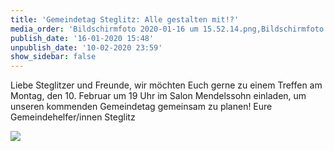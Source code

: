 ```yaml
---
title: 'Gemeindetag Steglitz: Alle gestalten mit!?'
media_order: 'Bildschirmfoto 2020-01-16 um 15.52.14.png,Bildschirmfoto 2020-01-16 um 15.46.42.png'
publish_date: '16-01-2020 15:48'
unpublish_date: '10-02-2020 23:59'
show_sidebar: false
---
```


Liebe Steglitzer und Freunde,
wir möchten Euch gerne zu einem Treffen am
Montag, den 10. Februar um 19 Uhr im Salon Mendelssohn
einladen, um unseren kommenden Gemeindetag gemeinsam zu planen! Eure Gemeindehelfer/innen Steglitz

![](https://smh-gemeinden.de/user/pages/02.news/38.gemeindetag-steglitz-alle-gestalten-mit/Bildschirmfoto%202020-01-16%20um%2015.46.42.png)